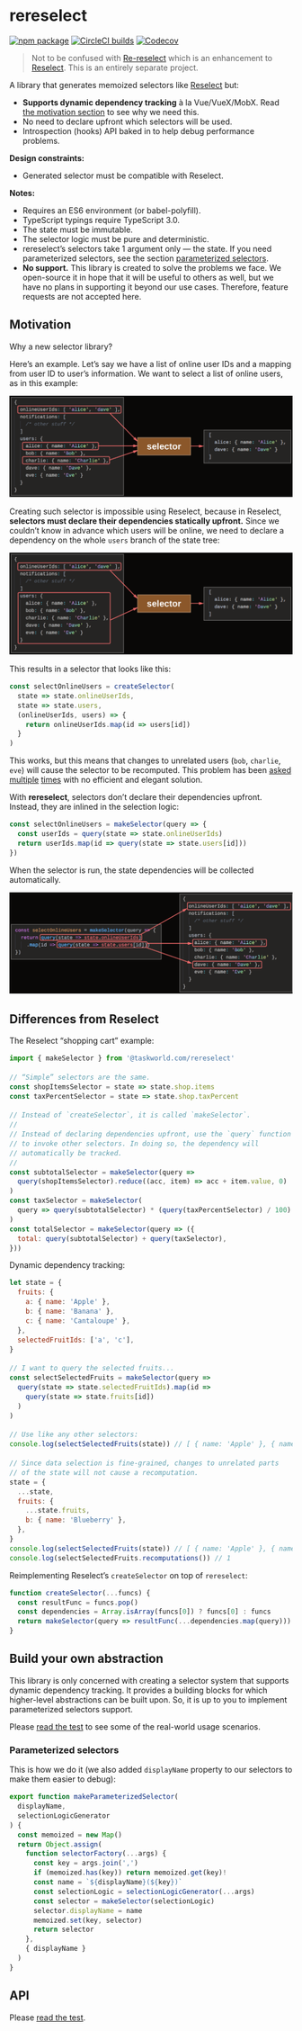 # rereselect

[![npm package][npm-badge]][npm] [![CircleCI builds][build-badge]][build]
[![Codecov][cov-badge]][cov]

[build-badge]:
  https://img.shields.io/circleci/project/github/taskworld/rereselect/master.svg?style=for-the-badge
[build]: https://circleci.com/gh/taskworld/rereselect
[npm-badge]:
  https://img.shields.io/npm/v/@taskworld.com/rereselect.svg?style=for-the-badge
[npm]: https://www.npmjs.com/package/@taskworld.com/rereselect
[cov-badge]:
  https://img.shields.io/codecov/c/github/taskworld/rereselect/master.svg?style=for-the-badge
[cov]: https://codecov.io/gh/taskworld/rereselect

> Not to be confused with
> [Re-reselect](https://github.com/toomuchdesign/re-reselect) which is an
> enhancement to [Reselect](https://github.com/reduxjs/reselect). This is an
> entirely separate project.

A library that generates memoized selectors like
[Reselect](https://github.com/reduxjs/reselect) but:

- **Supports dynamic dependency tracking** à la Vue/VueX/MobX. Read
  [the motivation section](#motivation) to see why we need this.
- No need to declare upfront which selectors will be used.
- Introspection (hooks) API baked in to help debug performance problems.

**Design constraints:**

- Generated selector must be compatible with Reselect.

**Notes:**

- Requires an ES6 environment (or babel-polyfill).
- TypeScript typings require TypeScript 3.0.
- The state must be immutable.
- The selector logic must be pure and deterministic.
- rereselect’s selectors take 1 argument only — the state. If you need
  parameterized selectors, see the section
  [parameterized selectors](#parameterized-selectors).
- **No support.** This library is created to solve the problems we face. We
  open-source it in hope that it will be useful to others as well, but we have
  no plans in supporting it beyond our use cases. Therefore, feature requests
  are not accepted here.

## Motivation

Why a new selector library?

Here’s an example. Let’s say we have a list of online user IDs and a mapping
from user ID to user’s information. We want to select a list of online users, as
in this example:

![A selector that selects a list of online users. It depends on `state.onlineUserIds` and for each user ID in the latter, `state.users[name]`.](./docs/images/fine-grained.png)

Creating such selector is impossible using Reselect, because in Reselect,
**selectors must declare their dependencies statically upfront.** Since we
couldn’t know in advance which users will be online, we need to declare a
dependency on the whole `users` branch of the state tree:

![Instead of depending only on relevant users, we had to depend on the whole `state.users` branch.](./docs/images/limitation.png)

This results in a selector that looks like this:

```js
const selectOnlineUsers = createSelector(
  state => state.onlineUserIds,
  state => state.users,
  (onlineUserIds, users) => {
    return onlineUserIds.map(id => users[id])
  }
)
```

This works, but this means that changes to unrelated users (`bob`, `charlie`,
`eve`) will cause the selector to be recomputed. This problem has been
[asked](https://stackoverflow.com/a/51973044)
[multiple](https://github.com/reduxjs/reselect/issues/353)
[times](https://github.com/reduxjs/reselect/issues/360) with no efficient and
elegant solution.

With **rereselect**, selectors don’t declare their dependencies upfront.
Instead, they are inlined in the selection logic:

```js
const selectOnlineUsers = makeSelector(query => {
  const userIds = query(state => state.onlineUserIds)
  return userIds.map(id => query(state => state.users[id]))
})
```

When the selector is run, the state dependencies will be collected
automatically.

![](./docs/images/example-usage.png)

## Differences from Reselect

The Reselect “shopping cart” example:

```js
import { makeSelector } from '@taskworld.com/rereselect'

// “Simple” selectors are the same.
const shopItemsSelector = state => state.shop.items
const taxPercentSelector = state => state.shop.taxPercent

// Instead of `createSelector`, it is called `makeSelector`.
//
// Instead of declaring dependencies upfront, use the `query` function
// to invoke other selectors. In doing so, the dependency will
// automatically be tracked.
//
const subtotalSelector = makeSelector(query =>
  query(shopItemsSelector).reduce((acc, item) => acc + item.value, 0)
)
const taxSelector = makeSelector(
  query => query(subtotalSelector) * (query(taxPercentSelector) / 100)
)
const totalSelector = makeSelector(query => ({
  total: query(subtotalSelector) + query(taxSelector),
}))
```

Dynamic dependency tracking:

```js
let state = {
  fruits: {
    a: { name: 'Apple' },
    b: { name: 'Banana' },
    c: { name: 'Cantaloupe' },
  },
  selectedFruitIds: ['a', 'c'],
}

// I want to query the selected fruits...
const selectSelectedFruits = makeSelector(query =>
  query(state => state.selectedFruitIds).map(id =>
    query(state => state.fruits[id])
  )
)

// Use like any other selectors:
console.log(selectSelectedFruits(state)) // [ { name: 'Apple' }, { name: 'Cantaloupe' } ]

// Since data selection is fine-grained, changes to unrelated parts
// of the state will not cause a recomputation.
state = {
  ...state,
  fruits: {
    ...state.fruits,
    b: { name: 'Blueberry' },
  },
}
console.log(selectSelectedFruits(state)) // [ { name: 'Apple' }, { name: 'Cantaloupe' } ]
console.log(selectSelectedFruits.recomputations()) // 1
```

Reimplementing Reselect’s `createSelector` on top of `rereselect`:

```js
function createSelector(...funcs) {
  const resultFunc = funcs.pop()
  const dependencies = Array.isArray(funcs[0]) ? funcs[0] : funcs
  return makeSelector(query => resultFunc(...dependencies.map(query)))
}
```

## Build your own abstraction

This library is only concerned with creating a selector system that supports
dynamic dependency tracking. It provides a building blocks for which
higher-level abstractions can be built upon. So, it is up to you to implement
parameterized selectors support.

Please [read the test](src/index.test.ts) to see some of the real-world usage
scenarios.

### Parameterized selectors

This is how we do it (we also added `displayName` property to our selectors to
make them easier to debug):

```typescript
export function makeParameterizedSelector(
  displayName,
  selectionLogicGenerator
) {
  const memoized = new Map()
  return Object.assign(
    function selectorFactory(...args) {
      const key = args.join(',')
      if (memoized.has(key)) return memoized.get(key)!
      const name = `${displayName}(${key})`
      const selectionLogic = selectionLogicGenerator(...args)
      const selector = makeSelector(selectionLogic)
      selector.displayName = name
      memoized.set(key, selector)
      return selector
    },
    { displayName }
  )
}
```

## API

Please [read the test](src/index.test.ts).
